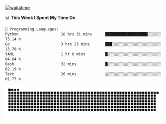 [![wakatime](https://wakatime.com/badge/user/384f91c6-4eee-411f-8f3b-1b691f58a544.svg)](https://wakatime.com/@384f91c6-4eee-411f-8f3b-1b691f58a544)

<!--START_SECTION:waka-->
📊 **This Week I Spent My Time On** 

```text
💬 Programming Languages: 
Python                   18 hrs 31 mins      ███████████████████░░░░░░   75.14 % 
Go                       3 hrs 23 mins       ███░░░░░░░░░░░░░░░░░░░░░░   13.78 % 
YAML                     1 hr 8 mins         █░░░░░░░░░░░░░░░░░░░░░░░░   04.64 % 
Bash                     32 mins             █░░░░░░░░░░░░░░░░░░░░░░░░   02.19 % 
Text                     26 mins             ░░░░░░░░░░░░░░░░░░░░░░░░░   01.77 % 
```


<!--END_SECTION:waka-->

<picture>
  <source media="(prefers-color-scheme: dark)" srcset="https://raw.githubusercontent.com/fuwx295/fuwx295/output/github-contribution-grid-snake-dark.svg">
  <source media="(prefers-color-scheme: light)" srcset="https://raw.githubusercontent.com/fuwx295/fuwx295/output/github-contribution-grid-snake.svg">
  <img alt="github contribution grid snake animation" src="https://raw.githubusercontent.com/fuwx295/fuwx295/output/github-contribution-grid-snake.svg">
</picture>
